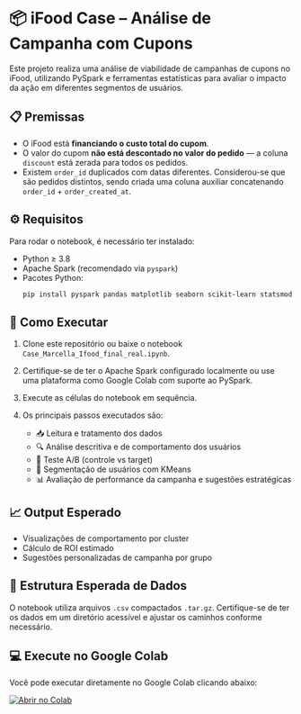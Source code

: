 
# 📦 iFood Case – Análise de Campanha com Cupons

Este projeto realiza uma análise de viabilidade de campanhas de cupons no iFood, utilizando PySpark e ferramentas estatísticas para avaliar o impacto da ação em diferentes segmentos de usuários.

## 📋 Premissas

- O iFood está **financiando o custo total do cupom**.
- O valor do cupom **não está descontado no valor do pedido** — a coluna `discount` está zerada para todos os pedidos.
- Existem `order_id` duplicados com datas diferentes. Considerou-se que são pedidos distintos, sendo criada uma coluna auxiliar concatenando `order_id` + `order_created_at`.

## ⚙️ Requisitos

Para rodar o notebook, é necessário ter instalado:

- Python ≥ 3.8
- Apache Spark (recomendado via `pyspark`)
- Pacotes Python:
  ```bash
  pip install pyspark pandas matplotlib seaborn scikit-learn statsmodels scipy
  ```

## 🚀 Como Executar

1. Clone este repositório ou baixe o notebook `Case_Marcella_Ifood_final_real.ipynb`.
2. Certifique-se de ter o Apache Spark configurado localmente ou use uma plataforma como Google Colab com suporte ao PySpark.
3. Execute as células do notebook em sequência.
4. Os principais passos executados são:

   - 📥 Leitura e tratamento dos dados
   - 🔍 Análise descritiva e de comportamento dos usuários
   - 🧪 Teste A/B (controle vs target)
   - 🧠 Segmentação de usuários com KMeans
   - 📊 Avaliação de performance da campanha e sugestões estratégicas

## 📈 Output Esperado

- Visualizações de comportamento por cluster
- Cálculo de ROI estimado
- Sugestões personalizadas de campanha por grupo

## 📁 Estrutura Esperada de Dados

O notebook utiliza arquivos `.csv` compactados `.tar.gz`. Certifique-se de ter os dados em um diretório acessível e ajustar os caminhos conforme necessário.

## 💻 Execute no Google Colab

Você pode executar diretamente no Google Colab clicando abaixo:

[![Abrir no Colab]([https://colab.research.google.com/assets/colab-badge.svg)](https://colab.research.google.com/](https://colab.research.google.com/drive/1Jl5g0ljqp8x7G3bADikPSj_L66xVGPYC?usp=sharing))
